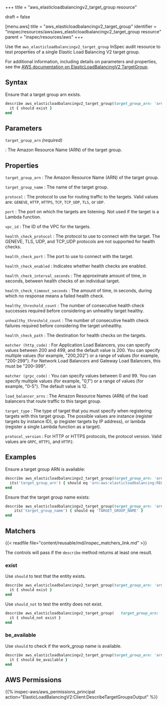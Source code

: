 +++
title = "aws_elasticloadbalancingv2_target_group resource"

draft = false


[menu.aws]
title = "aws_elasticloadbalancingv2_target_group"
identifier = "inspec/resources/aws/aws_elasticloadbalancingv2_target_group resource"
parent = "inspec/resources/aws"
+++

Use the `aws_elasticloadbalancingv2_target_group` InSpec audit resource to test properties of a single Elastic Load Balancing V2 target group.

For additional information, including details on parameters and properties, see the [AWS documentation on ElasticLoadBalancingV2 TargetGroup](https://docs.aws.amazon.com/AWSCloudFormation/latest/UserGuide/aws-resource-elasticloadbalancingv2-targetgroup.html).

## Syntax

Ensure that a target group arn exists.

```ruby
describe aws_elasticloadbalancingv2_target_group(target_group_arn: 'arn:aws:elasticloadbalancing:REGION:ACCOUNT_ID:RESOURCE_ID') do
  it { should exist }
end
```

## Parameters

`target_group_arn` _(required)_

: The Amazon Resource Name (ARN) of the target group.

## Properties

`target_group_arn`
: The Amazon Resource Name (ARN) of the target group.

`target_group_name`
: The name of the target group.

`protocol`
: The protocol to use for routing traffic to the targets. Valid values are: `GENEVE`, `HTTP`, `HTTPS`, `TCP`, `TCP_UDP`, `TLS`, or `UDP`.

`port`
: The port on which the targets are listening. Not used if the target is a Lambda function.

`vpc_id`
: The ID of the VPC for the targets.

`health_check_protocol`
: The protocol to use to connect with the target. The GENEVE, TLS, UDP, and TCP_UDP protocols are not supported for health checks.

`health_check_port`
: The port to use to connect with the target.

`health_check_enabled`
: Indicates whether health checks are enabled.

`health_check_interval_seconds`
: The approximate amount of time, in seconds, between health checks of an individual target.

`health_check_timeout_seconds`
: The amount of time, in seconds, during which no response means a failed health check.

`healthy_threshold_count`
: The number of consecutive health check successes required before considering an unhealthy target healthy.

`unhealthy_threshold_count`
: The number of consecutive health check failures required before considering the target unhealthy.

`health_check_path`
: The destination for health checks on the targets.

`matcher (http_code)`
: For Application Load Balancers, you can specify values between 200 and 499, and the default value is 200. You can specify multiple values (for example, "200,202") or a range of values (for example, "200-299"). For Network Load Balancers and Gateway Load Balancers, this must be "200–399".

`matcher (grpc_code)`
: You can specify values between 0 and 99. You can specify multiple values (for example, "0,1") or a range of values (for example, "0-5"). The default value is 12.

`load_balancer_arns`
: The Amazon Resource Names (ARN) of the load balancers that route traffic to this target group.

`target_type`
: The type of target that you must specify when registering targets with this target group. The possible values are instance (register targets by instance ID), ip (register targets by IP address), or lambda (register a single Lambda function as a target).

`protocol_version`
: For HTTP or HTTPS protocols, the protocol version. Valid values are `GRPC`, `HTTP1`, and `HTTP2`.

## Examples

Ensure a target group ARN is available:

```ruby
describe aws_elasticloadbalancingv2_target_group(target_group_arn: 'arn:aws:elasticloadbalancing:REGION:ACCOUNT_ID:RESOURCE_ID') do
  its('target_group_arn') { should eq 'arn:aws:elasticloadbalancing:REGION:ACCOUNT_ID:RESOURCE_ID' }
end
```

Ensure that the target group name exists:

```ruby
describe aws_elasticloadbalancingv2_target_group(target_group_arn: 'arn:aws:elasticloadbalancing:REGION:ACCOUNT_ID:RESOURCE_ID') do
    its('target_group_name') { should eq 'TARGET_GROUP_NAME' }
end
```

## Matchers

{{< readfile file="content/reusable/md/inspec_matchers_link.md" >}}

The controls will pass if the `describe` method returns at least one result.

### exist

Use `should` to test that the entity exists.

```ruby
describe aws_elasticloadbalancingv2_target_group(target_group_arn: 'arn:aws:elasticloadbalancing:REGION:ACCOUNT_ID:RESOURCE_ID') do
  it { should exist }
end
```

Use `should_not` to test the entity does not exist.

```ruby
describe aws_elasticloadbalancingv2_target_group(   target_group_arn: 'dummy') do
  it { should_not exist }
end
```

### be_available

Use `should` to check if the work_group name is available.

```ruby
describe aws_elasticloadbalancingv2_target_group(target_group_arn: 'arn:aws:elasticloadbalancing:REGION:ACCOUNT_ID:RESOURCE_ID') do
  it { should be_available }
end
```

## AWS Permissions

{{% inspec-aws/aws_permissions_principal action="ElasticLoadBalancingV2:Client:DescribeTargetGroupsOutput" %}}
